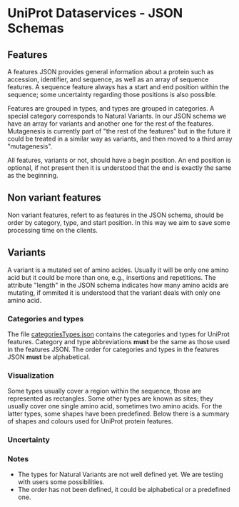 # UniProt Dataservices - JSON Schemas #
## Features ##
A features JSON provides general information about a protein such as accession, identifier, and sequence, as well as an array of sequence features. A sequence feature always has a start and end position within the sequence; some uncertainty regarding those positions is also possible.

Features are grouped in types, and types are grouped in categories. A special category corresponds to Natural Variants. In our JSON schema we have an array for variants and another one for the rest of the features. Mutagenesis is currently part of "the rest of the features" but in the future it could be treated in a similar way as variants, and then moved to a third array "mutagenesis".

All features, variants or not, should have a begin position. An end position is optional, if not present then it is understood that the end is exactly the same as the beginning.

## Non variant features ##
Non variant features, refert to as features in the JSON schema, should be order by category, type, and start position. In this way we aim to save some processing time on the clients.

## Variants ##
A variant is a mutated set of amino acides. Usually it will be only one amino acid but it could be more than one, e.g., insertions and repetitions. The attribute "length" in the JSON schema indicates how many amino acids are mutating, if ommited it is understood that the variant deals with only one amino acid.

### Categories and types ###
The file [categoriesTypes.json](https://github.com/ebi-uniprot/JSON-schemas/blob/master/uniprot-dataservices/categoriesTypes.json) contains the categories and types for UniProt features. Category and type abbreviations **must** be the same as those used in the features JSON. The order for categories and types in the features JSON **must** be alphabetical.

### Visualization ###
Some types usually cover a region within the sequence, those are represented as rectangles. Some other types are known as sites; they usually cover one single amino acid, sometimes two amino acids. For the latter types, some shapes have been predefined. Below there is a summary of shapes and colours used for UniProt protein features.

### Uncertainty ###

### Notes ###
- The types for Natural Variants are not well defined yet. We are testing with users some possibilities.
- The order has not been defined, it could be alphabetical or a predefined one.


